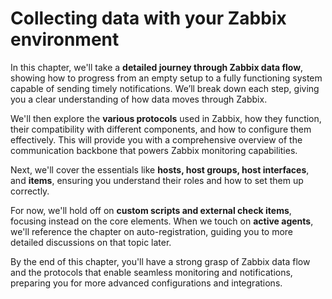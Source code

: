 # Collecting data with your Zabbix environment

In this chapter, we'll take a **detailed journey through Zabbix data flow**,
showing how to progress from an empty setup to a fully functioning system capable
of sending timely notifications. We’ll break down each step, giving you a clear
understanding of how data moves through Zabbix.

We'll then explore the **various protocols** used in Zabbix, how they function,
their compatibility with different components, and how to configure them effectively.
This will provide you with a comprehensive overview of the communication backbone
that powers Zabbix monitoring capabilities.

Next, we'll cover the essentials like **hosts, host groups, host interfaces**,
and **items**, ensuring you understand their roles and how to set them up correctly. 

For now, we'll hold off on **custom scripts and external check items**, focusing
instead on the core elements. When we touch on **active agents**, we'll reference
the chapter on auto-registration, guiding you to more detailed discussions on
that topic later.

By the end of this chapter, you'll have a strong grasp of Zabbix data flow and
the protocols that enable seamless monitoring and notifications, preparing you
for more advanced configurations and integrations.

